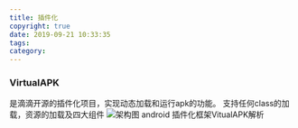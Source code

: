```yaml
---
title: 插件化
copyright: true
date: 2019-09-21 10:33:35
tags:
category:
---
```

### VirtualAPK
是滴滴开源的插件化项目，实现动态加载和运行apk的功能。
支持任何class的加载，资源的加载及四大组件
![架构图](https://github.com/didi/VirtualAPK/raw/master/imgs/va.png)
android 插件化框架VitualAPK解析